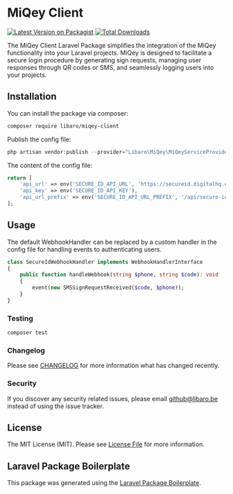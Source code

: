 # MiQey Client

[![Latest Version on Packagist](https://img.shields.io/packagist/v/libaro/secure-id.svg?style=flat-square)](https://packagist.org/packages/libaro/secure-id)
[![Total Downloads](https://img.shields.io/packagist/dt/libaro/secure-id.svg?style=flat-square)](https://packagist.org/packages/libaro/secure-id)

The MiQey Client Laravel Package simplifies the integration of the MiQey functionality into your Laravel projects. MiQey is designed to facilitate a secure login procedure by generating sign requests, managing user responses through QR codes or SMS, and seamlessly logging users into your projects.

## Installation

You can install the package via composer:

```bash
composer require libaro/miqey-client
```

Publish the config file: 
```php
php artisan vendor:publish --provider="Libaro\MiQey\MiQeyServiceProvider" --tag="config"
```
The content of the config file:
```php
return [
    'api_url' => env('SECURE_ID_API_URL', 'https://secureid.digitalhq.com/api/generate'),
    'api_key' => env('SECURE_ID_API_KEY'),
    'api_url_prefix' => env('SECURE_ID_API_URL_PREFIX', '/api/secure-id'),
];
```

## Usage

The default WebhookHandler can be replaced by a custom handler in the config file for handling events to authenticating users.
```php
class SecureIdWebhookHandler implements WebhookHandlerInterface
{
	public function handleWebhook(string $phone, string $code): void
	{
		event(new SMSSignRequestReceived($code, $phone));
	}
}
```

### Testing

```bash
composer test
```

### Changelog

Please see [CHANGELOG](CHANGELOG.md) for more information what has changed recently.


### Security

If you discover any security related issues, please email github@libaro.be instead of using the issue tracker.

## License

The MIT License (MIT). Please see [License File](LICENSE.md) for more information.

## Laravel Package Boilerplate

This package was generated using the [Laravel Package Boilerplate](https://laravelpackageboilerplate.com).
